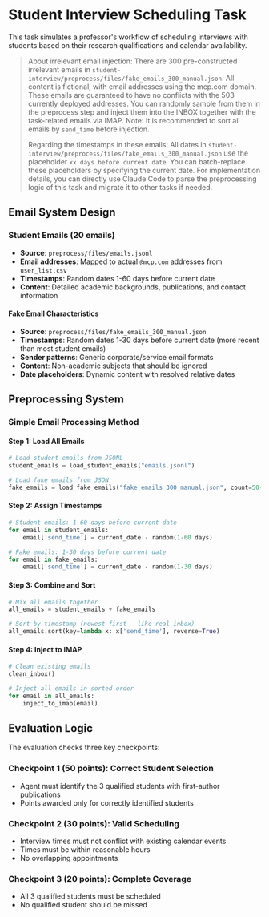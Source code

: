 # Student Interview Scheduling Task

This task simulates a professor's workflow of scheduling interviews with students based on their research qualifications and calendar availability.

> About irrelevant email injection: There are 300 pre-constructed irrelevant emails in `student-interview/preprocess/files/fake_emails_300_manual.json`. All content is fictional, with email addresses using the mcp.com domain. These emails are guaranteed to have no conflicts with the 503 currently deployed addresses. You can randomly sample from them in the preprocess step and inject them into the INBOX together with the task-related emails via IMAP. Note: It is recommended to sort all emails by `send_time` before injection.
>
> Regarding the timestamps in these emails: All dates in `student-interview/preprocess/files/fake_emails_300_manual.json` use the placeholder `xx days before current date`. You can batch-replace these placeholders by specifying the current date. For implementation details, you can directly use Claude Code to parse the preprocessing logic of this task and migrate it to other tasks if needed.

## Email System Design

### Student Emails (20 emails)

- **Source**: `preprocess/files/emails.jsonl`
- **Email addresses**: Mapped to actual `@mcp.com` addresses from `user_list.csv`
- **Timestamps**: Random dates 1-60 days before current date
- **Content**: Detailed academic backgrounds, publications, and contact information

#### Fake Email Characteristics

- **Source**: `preprocess/files/fake_emails_300_manual.json`
- **Timestamps**: Random dates 1-30 days before current date (more recent than most student emails)
- **Sender patterns**: Generic corporate/service email formats
- **Content**: Non-academic subjects that should be ignored
- **Date placeholders**: Dynamic content with resolved relative dates

## Preprocessing System

### Simple Email Processing Method

#### Step 1: Load All Emails

```python
# Load student emails from JSONL
student_emails = load_student_emails("emails.jsonl")

# Load fake emails from JSON  
fake_emails = load_fake_emails("fake_emails_300_manual.json", count=50-100)
```

#### Step 2: Assign Timestamps

```python
# Student emails: 1-60 days before current date
for email in student_emails:
    email['send_time'] = current_date - random(1-60 days)

# Fake emails: 1-30 days before current date  
for email in fake_emails:
    email['send_time'] = current_date - random(1-30 days)
```

#### Step 3: Combine and Sort

```python
# Mix all emails together
all_emails = student_emails + fake_emails

# Sort by timestamp (newest first - like real inbox)
all_emails.sort(key=lambda x: x['send_time'], reverse=True)
```

#### Step 4: Inject to IMAP

```python
# Clean existing emails
clean_inbox()

# Inject all emails in sorted order
for email in all_emails:
    inject_to_imap(email)
```

## Evaluation Logic

The evaluation checks three key checkpoints:

### Checkpoint 1 (50 points): Correct Student Selection

- Agent must identify the 3 qualified students with first-author publications
- Points awarded only for correctly identified students

### Checkpoint 2 (30 points): Valid Scheduling

- Interview times must not conflict with existing calendar events
- Times must be within reasonable hours
- No overlapping appointments

### Checkpoint 3 (20 points): Complete Coverage

- All 3 qualified students must be scheduled
- No qualified student should be missed
